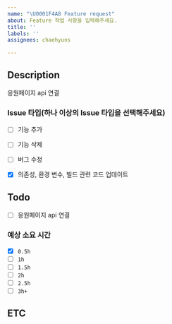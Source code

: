 ```yaml
---
name: "\U0001F4A8 Feature request"
about: Feature 작업 사항을 입력해주세요.
title: ''
labels: ''
assignees: chaehyuns

---
```


## Description
응원페이지 api 연결


### Issue 타입(하나 이상의 Issue 타입을 선택해주세요)
 - [ ] 기능 추가
 - [ ] 기능 삭제
 - [ ] 버그 수정
 - [X] 의존성, 환경 변수, 빌드 관련 코드 업데이트


## Todo
- [ ] 응원페이지 api 연결

### 예상 소요 시간
- [X] `0.5h`
- [ ] `1h`
- [ ] `1.5h`
- [ ] `2h`
- [ ] `2.5h`
- [ ] `3h+`

## ETC
